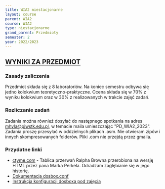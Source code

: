 ```yaml
---
title: WIA2 niestacjonarne
layout: course
parent: WIA2
course: WIA2
type: niestacjonarne
grand_parent: Przedmioty
semester: 2
year: 2022/2023
---
```

## [WYNIKI ZA PRZEDMIOT](../WIA2-wyniki)

### Zasady zaliczenia
Przedmiot składa się z 8 laboratoriów. Na koniec semestru odbywa się jedno kolokwium teoretyczno-praktyczne. Ocena składa się w 70% z wyniku kolokwium oraz w 30% z realizowanych w trakcie zajęć zadań. 

### Rozliczanie zadań
Zadania można również dosyłać do następnego spotkania na adres mhyla@pjwstk.edu.pl, w temacie maila umieszczając "PD_WIA2_2023". Zadania proszę przesyłać w oddzielnych plikach .asm. Nie otwieram zipów i innych skompresowanych folderów. Pliki .com nie przejdą przez gmaila.

### Przydatne linki
- [ctyme.com](http://www.ctyme.com/intr/int.htm) - Tablica przerwań Ralpha Browna przerobiona na wersję HTML przez pana Marka Perkela. Odradzam zagłębianie się w jego historię.
- [Dokumentacja dosbox.conf](https://www.dosbox.com/wiki/Dosbox.conf)
- [Instrukcja konfiguracji dosboxa pod zajęcia](../../../wia2-dosbox)